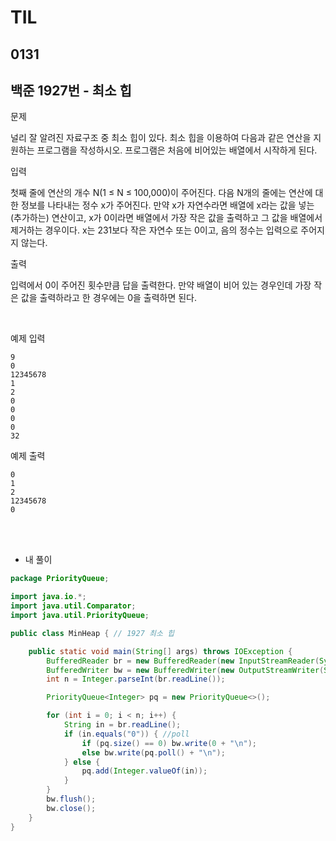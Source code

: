# TIL

## 0131

## 백준 1927번 - 최소 힙<br>

문제 <br>

널리 잘 알려진 자료구조 중 최소 힙이 있다. 최소 힙을 이용하여 다음과 같은 연산을 지원하는 프로그램을 작성하시오.
프로그램은 처음에 비어있는 배열에서 시작하게 된다.

입력

첫째 줄에 연산의 개수 N(1 ≤ N ≤ 100,000)이 주어진다. 다음 N개의 줄에는 연산에 대한 정보를 나타내는 정수 x가 주어진다. 만약 x가 자연수라면 배열에 x라는 값을 넣는(추가하는) 연산이고, x가 0이라면 배열에서 가장 작은 값을 출력하고 그 값을 배열에서 제거하는 경우이다. x는 231보다 작은 자연수 또는 0이고, 음의 정수는 입력으로 주어지지 않는다.

출력

입력에서 0이 주어진 횟수만큼 답을 출력한다. 만약 배열이 비어 있는 경우인데 가장 작은 값을 출력하라고 한 경우에는 0을 출력하면 된다.

<br>

예제 입력
```
9
0
12345678
1
2
0
0
0
0
32
```
예제 출력
```
0
1
2
12345678
0
```
<br>

<br>

- 내 풀이

```java
package PriorityQueue;

import java.io.*;
import java.util.Comparator;
import java.util.PriorityQueue;

public class MinHeap { // 1927 최소 힙

    public static void main(String[] args) throws IOException {
        BufferedReader br = new BufferedReader(new InputStreamReader(System.in));
        BufferedWriter bw = new BufferedWriter(new OutputStreamWriter(System.out));
        int n = Integer.parseInt(br.readLine());

        PriorityQueue<Integer> pq = new PriorityQueue<>();

        for (int i = 0; i < n; i++) {
            String in = br.readLine();
            if (in.equals("0")) { //poll
                if (pq.size() == 0) bw.write(0 + "\n");
                else bw.write(pq.poll() + "\n");
            } else {
                pq.add(Integer.valueOf(in));
            }
        }
        bw.flush();
        bw.close();
    }
}


```

